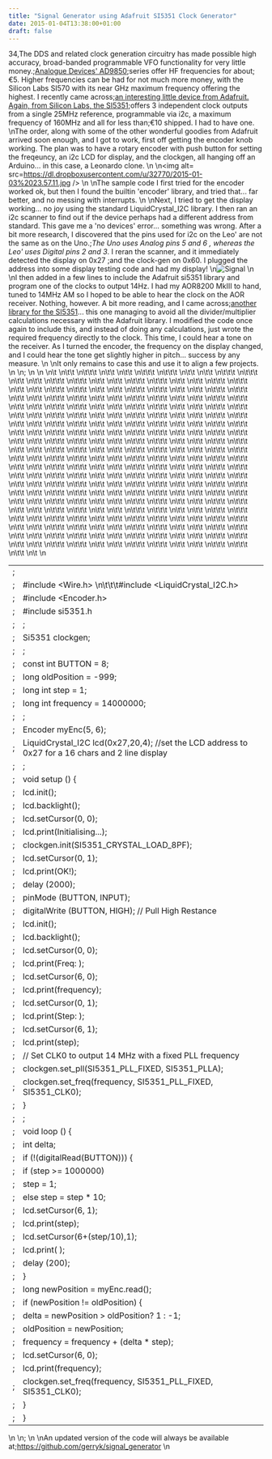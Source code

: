 ```yaml
---
title: "Signal Generator using Adafruit SI5351 Clock Generator"
date: 2015-01-04T13:38:00+01:00
draft: false
---
```

34,The DDS and related clock generation circuitry has made possible high accuracy, broad-banded programmable VFO functionality for very little money.;<a href=http://www.analog.com/en/rfif-components/direct-digital-synthesis-dds/ad9850/products/product.html>Analogue Devices' AD9850</a>;series offer HF frequencies for about;€5. Higher frequencies can be had for not much more money, with the Silicon Labs SI570 with its near GHz maximum frequency offering the highest. I recently came across;<a href=https://learn.adafruit.com/adafruit-si5351-clock-generator-breakout/overview>an interesting little device from Adafruit. Again, from Silicon Labs, the SI5351</a>;offers 3 independent clock outputs from a single 25MHz reference, programmable via i2c, a maximum frequency of 160MHz and all for less than;€10 shipped. I had to have one.
\nThe order, along with some of the other wonderful goodies from Adafruit arrived soon enough, and I got to work, first off getting the encoder knob working. The plan was to have a rotary encoder with push button for setting the freqeuncy, an i2c LCD for display, and the clockgen, all hanging off an Arduino... in this case, a Leonardo clone.
\n
\n<img alt= src=https://dl.dropboxusercontent.com/u/32770/2015-01-03%2023.57.11.jpg />
\n
\nThe sample code I first tried for the encoder worked ok, but then I found the builtin 'encoder' library, and tried that... far better, and no messing with interrupts.
\n
\nNext, I tried to get the display working... no joy using the standard LiquidCrystal_I2C library. I then ran an i2c scanner to find out if the device perhaps had a different address from standard. This gave me a 'no devices' error... something was wrong. After a bit more research, I discovered that the pins used for i2c on the Leo' are not the same as on the Uno.;<em>The Uno uses Analog pins 5 and 6 , whereas the Leo' uses Digital pins 2 and 3</em>. I reran the scanner, and it immediately detected the display on 0x27 ;and the clock-gen on 0x60. I plugged the address into some display testing code and had my display!
\n<img alt=Signal Generator Schematic src=https://dl.dropboxusercontent.com/u/32770/signal_gen.png title=Signal Generator Schematic />
\n
\nI then added in a few lines to include the Adafruit si5351 library and program one of the clocks to output 14Hz. I had my AOR8200 MkIII to hand, tuned to 14MHz AM so I hoped to be able to hear the clock on the AOR receiver. Nothing, however. A bit more reading, and I came across;<a href=https://github.com/etherkit/Si5351Arduino>another library for the SI5351</a>... this one managing to avoid all the divider/multiplier calculations necessary with the Adafruit library. I modified the code once again to include this, and instead of doing any calculations, just wrote the required frequency directly to the clock. This time, I could hear a tone on the receiver. As I turned the encoder, the frequency on the display changed, and I could hear the tone get slightly higher in pitch... success by any measure.
\n
\nIt only remains to case this and use it to align a few projects.
\n
\n;
\n
\n<table>
\n\t<tbody>
\n\t\t<tr>
\n\t\t\t<td id=LC1>;</td>
\n\t\t</tr>
\n\t\t<tr>
\n\t\t\t<td data-line-number=2 id=L2>;</td>
\n\t\t\t<td id=LC2>#include &lt;Wire.h&gt;
\n\t\t\t#include &lt;LiquidCrystal_I2C.h&gt;</td>
\n\t\t</tr>
\n\t\t<tr>
\n\t\t\t<td data-line-number=3 id=L3>;</td>
\n\t\t\t<td id=LC3>#include &lt;Encoder.h&gt;</td>
\n\t\t</tr>
\n\t\t<tr>
\n\t\t\t<td data-line-number=4 id=L4>;</td>
\n\t\t\t<td id=LC4>#include si5351.h</td>
\n\t\t</tr>
\n\t\t<tr>
\n\t\t\t<td data-line-number=5 id=L5>;</td>
\n\t\t\t<td id=LC5>;</td>
\n\t\t</tr>
\n\t\t<tr>
\n\t\t\t<td data-line-number=6 id=L6>;</td>
\n\t\t\t<td id=LC6>Si5351 clockgen;</td>
\n\t\t</tr>
\n\t\t<tr>
\n\t\t\t<td data-line-number=7 id=L7>;</td>
\n\t\t\t<td id=LC7>;</td>
\n\t\t</tr>
\n\t\t<tr>
\n\t\t\t<td data-line-number=8 id=L8>;</td>
\n\t\t\t<td id=LC8>const int BUTTON = 8;</td>
\n\t\t</tr>
\n\t\t<tr>
\n\t\t\t<td data-line-number=9 id=L9>;</td>
\n\t\t\t<td id=LC9>long oldPosition = -999;</td>
\n\t\t</tr>
\n\t\t<tr>
\n\t\t\t<td data-line-number=10 id=L10>;</td>
\n\t\t\t<td id=LC10>long int step = 1;</td>
\n\t\t</tr>
\n\t\t<tr>
\n\t\t\t<td data-line-number=11 id=L11>;</td>
\n\t\t\t<td id=LC11>long int frequency = 14000000;</td>
\n\t\t</tr>
\n\t\t<tr>
\n\t\t\t<td data-line-number=12 id=L12>;</td>
\n\t\t\t<td id=LC12>;</td>
\n\t\t</tr>
\n\t\t<tr>
\n\t\t\t<td data-line-number=13 id=L13>;</td>
\n\t\t\t<td id=LC13>Encoder myEnc(5, 6);</td>
\n\t\t</tr>
\n\t\t<tr>
\n\t\t\t<td data-line-number=14 id=L14>;</td>
\n\t\t\t<td id=LC14>LiquidCrystal_I2C lcd(0x27,20,4); //set the LCD address to 0x27 for a 16 chars and 2 line display</td>
\n\t\t</tr>
\n\t\t<tr>
\n\t\t\t<td data-line-number=15 id=L15>;</td>
\n\t\t\t<td id=LC15>;</td>
\n\t\t</tr>
\n\t\t<tr>
\n\t\t\t<td data-line-number=16 id=L16>;</td>
\n\t\t\t<td id=LC16>void setup () {</td>
\n\t\t</tr>
\n\t\t<tr>
\n\t\t\t<td data-line-number=17 id=L17>;</td>
\n\t\t\t<td id=LC17>lcd.init();</td>
\n\t\t</tr>
\n\t\t<tr>
\n\t\t\t<td data-line-number=18 id=L18>;</td>
\n\t\t\t<td id=LC18>lcd.backlight();</td>
\n\t\t</tr>
\n\t\t<tr>
\n\t\t\t<td data-line-number=19 id=L19>;</td>
\n\t\t\t<td id=LC19>lcd.setCursor(0, 0);</td>
\n\t\t</tr>
\n\t\t<tr>
\n\t\t\t<td data-line-number=20 id=L20>;</td>
\n\t\t\t<td id=LC20>lcd.print(Initialising...);</td>
\n\t\t</tr>
\n\t\t<tr>
\n\t\t\t<td data-line-number=21 id=L21>;</td>
\n\t\t\t<td id=LC21>clockgen.init(SI5351_CRYSTAL_LOAD_8PF);</td>
\n\t\t</tr>
\n\t\t<tr>
\n\t\t\t<td data-line-number=22 id=L22>;</td>
\n\t\t\t<td id=LC22>lcd.setCursor(0, 1);</td>
\n\t\t</tr>
\n\t\t<tr>
\n\t\t\t<td data-line-number=23 id=L23>;</td>
\n\t\t\t<td id=LC23>lcd.print(OK!);</td>
\n\t\t</tr>
\n\t\t<tr>
\n\t\t\t<td data-line-number=24 id=L24>;</td>
\n\t\t\t<td id=LC24>delay (2000);</td>
\n\t\t</tr>
\n\t\t<tr>
\n\t\t\t<td data-line-number=25 id=L25>;</td>
\n\t\t\t<td id=LC25>pinMode (BUTTON, INPUT);</td>
\n\t\t</tr>
\n\t\t<tr>
\n\t\t\t<td data-line-number=26 id=L26>;</td>
\n\t\t\t<td id=LC26>digitalWrite (BUTTON, HIGH); // Pull High Restance</td>
\n\t\t</tr>
\n\t\t<tr>
\n\t\t\t<td data-line-number=27 id=L27>;</td>
\n\t\t\t<td id=LC27>lcd.init();</td>
\n\t\t</tr>
\n\t\t<tr>
\n\t\t\t<td data-line-number=28 id=L28>;</td>
\n\t\t\t<td id=LC28>lcd.backlight();</td>
\n\t\t</tr>
\n\t\t<tr>
\n\t\t\t<td data-line-number=29 id=L29>;</td>
\n\t\t\t<td id=LC29>lcd.setCursor(0, 0);</td>
\n\t\t</tr>
\n\t\t<tr>
\n\t\t\t<td data-line-number=30 id=L30>;</td>
\n\t\t\t<td id=LC30>lcd.print(Freq: );</td>
\n\t\t</tr>
\n\t\t<tr>
\n\t\t\t<td data-line-number=31 id=L31>;</td>
\n\t\t\t<td id=LC31>lcd.setCursor(6, 0);</td>
\n\t\t</tr>
\n\t\t<tr>
\n\t\t\t<td data-line-number=32 id=L32>;</td>
\n\t\t\t<td id=LC32>lcd.print(frequency);</td>
\n\t\t</tr>
\n\t\t<tr>
\n\t\t\t<td data-line-number=33 id=L33>;</td>
\n\t\t\t<td id=LC33>lcd.setCursor(0, 1);</td>
\n\t\t</tr>
\n\t\t<tr>
\n\t\t\t<td data-line-number=34 id=L34>;</td>
\n\t\t\t<td id=LC34>lcd.print(Step: );</td>
\n\t\t</tr>
\n\t\t<tr>
\n\t\t\t<td data-line-number=35 id=L35>;</td>
\n\t\t\t<td id=LC35>lcd.setCursor(6, 1);</td>
\n\t\t</tr>
\n\t\t<tr>
\n\t\t\t<td data-line-number=36 id=L36>;</td>
\n\t\t\t<td id=LC36>lcd.print(step);</td>
\n\t\t</tr>
\n\t\t<tr>
\n\t\t\t<td data-line-number=37 id=L37>;</td>
\n\t\t\t<td id=LC37>// Set CLK0 to output 14 MHz with a fixed PLL frequency</td>
\n\t\t</tr>
\n\t\t<tr>
\n\t\t\t<td data-line-number=38 id=L38>;</td>
\n\t\t\t<td id=LC38>clockgen.set_pll(SI5351_PLL_FIXED, SI5351_PLLA);</td>
\n\t\t</tr>
\n\t\t<tr>
\n\t\t\t<td data-line-number=39 id=L39>;</td>
\n\t\t\t<td id=LC39>clockgen.set_freq(frequency, SI5351_PLL_FIXED, SI5351_CLK0);</td>
\n\t\t</tr>
\n\t\t<tr>
\n\t\t\t<td data-line-number=40 id=L40>;</td>
\n\t\t\t<td id=LC40>}</td>
\n\t\t</tr>
\n\t\t<tr>
\n\t\t\t<td data-line-number=41 id=L41>;</td>
\n\t\t\t<td id=LC41>;</td>
\n\t\t</tr>
\n\t\t<tr>
\n\t\t\t<td data-line-number=42 id=L42>;</td>
\n\t\t\t<td id=LC42>void loop () {</td>
\n\t\t</tr>
\n\t\t<tr>
\n\t\t\t<td data-line-number=43 id=L43>;</td>
\n\t\t\t<td id=LC43>int delta;</td>
\n\t\t</tr>
\n\t\t<tr>
\n\t\t\t<td data-line-number=44 id=L44>;</td>
\n\t\t\t<td id=LC44>if (!(digitalRead(BUTTON))) {</td>
\n\t\t</tr>
\n\t\t<tr>
\n\t\t\t<td data-line-number=45 id=L45>;</td>
\n\t\t\t<td id=LC45>if (step &gt;= 1000000)</td>
\n\t\t</tr>
\n\t\t<tr>
\n\t\t\t<td data-line-number=46 id=L46>;</td>
\n\t\t\t<td id=LC46>step = 1;</td>
\n\t\t</tr>
\n\t\t<tr>
\n\t\t\t<td data-line-number=47 id=L47>;</td>
\n\t\t\t<td id=LC47>else step = step * 10;</td>
\n\t\t</tr>
\n\t\t<tr>
\n\t\t\t<td data-line-number=48 id=L48>;</td>
\n\t\t\t<td id=LC48>lcd.setCursor(6, 1);</td>
\n\t\t</tr>
\n\t\t<tr>
\n\t\t\t<td data-line-number=49 id=L49>;</td>
\n\t\t\t<td id=LC49>lcd.print(step);</td>
\n\t\t</tr>
\n\t\t<tr>
\n\t\t\t<td data-line-number=50 id=L50>;</td>
\n\t\t\t<td id=LC50>lcd.setCursor(6+(step/10),1);</td>
\n\t\t</tr>
\n\t\t<tr>
\n\t\t\t<td data-line-number=51 id=L51>;</td>
\n\t\t\t<td id=LC51>lcd.print( );</td>
\n\t\t</tr>
\n\t\t<tr>
\n\t\t\t<td data-line-number=52 id=L52>;</td>
\n\t\t\t<td id=LC52>delay (200);</td>
\n\t\t</tr>
\n\t\t<tr>
\n\t\t\t<td data-line-number=53 id=L53>;</td>
\n\t\t\t<td id=LC53>}</td>
\n\t\t</tr>
\n\t\t<tr>
\n\t\t\t<td data-line-number=54 id=L54>;</td>
\n\t\t\t<td id=LC54>long newPosition = myEnc.read();</td>
\n\t\t</tr>
\n\t\t<tr>
\n\t\t\t<td data-line-number=55 id=L55>;</td>
\n\t\t\t<td id=LC55>if (newPosition != oldPosition) {</td>
\n\t\t</tr>
\n\t\t<tr>
\n\t\t\t<td data-line-number=56 id=L56>;</td>
\n\t\t\t<td id=LC56>delta = newPosition &gt; oldPosition? 1 : -1;</td>
\n\t\t</tr>
\n\t\t<tr>
\n\t\t\t<td data-line-number=57 id=L57>;</td>
\n\t\t\t<td id=LC57>oldPosition = newPosition;</td>
\n\t\t</tr>
\n\t\t<tr>
\n\t\t\t<td data-line-number=58 id=L58>;</td>
\n\t\t\t<td id=LC58>frequency = frequency + (delta * step);</td>
\n\t\t</tr>
\n\t\t<tr>
\n\t\t\t<td data-line-number=59 id=L59>;</td>
\n\t\t\t<td id=LC59>lcd.setCursor(6, 0);</td>
\n\t\t</tr>
\n\t\t<tr>
\n\t\t\t<td data-line-number=60 id=L60>;</td>
\n\t\t\t<td id=LC60>lcd.print(frequency);</td>
\n\t\t</tr>
\n\t\t<tr>
\n\t\t\t<td data-line-number=61 id=L61>;</td>
\n\t\t\t<td id=LC61>clockgen.set_freq(frequency, SI5351_PLL_FIXED, SI5351_CLK0);</td>
\n\t\t</tr>
\n\t\t<tr>
\n\t\t\t<td data-line-number=62 id=L62>;</td>
\n\t\t\t<td id=LC62>}</td>
\n\t\t</tr>
\n\t\t<tr>
\n\t\t\t<td data-line-number=63 id=L63>;</td>
\n\t\t\t<td id=LC63>}</td>
\n\t\t</tr>
\n\t</tbody>
\n</table>
\n
\n;
\n
\nAn updated version of the code will always be available at;<a href=https://github.com/gerryk/signal_generator>https://github.com/gerryk/signal_generator</a>
\n
